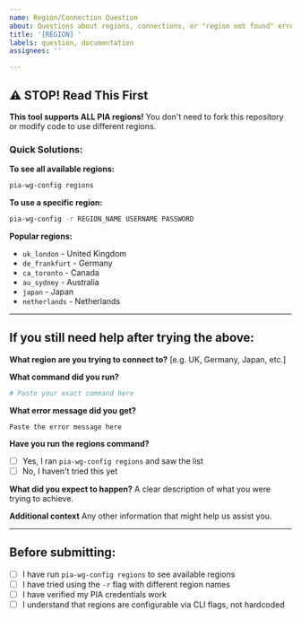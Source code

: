```yaml
---
name: Region/Connection Question
about: Questions about regions, connections, or "region not found" errors
title: '[REGION] '
labels: question, documentation
assignees: ''

---
```


## ⚠️ STOP! Read This First

**This tool supports ALL PIA regions!** You don't need to fork this repository or modify code to use different regions.

### Quick Solutions:

**To see all available regions:**
```bash
pia-wg-config regions
```

**To use a specific region:**
```bash
pia-wg-config -r REGION_NAME USERNAME PASSWORD
```

**Popular regions:**
- `uk_london` - United Kingdom
- `de_frankfurt` - Germany  
- `ca_toronto` - Canada
- `au_sydney` - Australia
- `japan` - Japan
- `netherlands` - Netherlands

---

## If you still need help after trying the above:

**What region are you trying to connect to?**
[e.g. UK, Germany, Japan, etc.]

**What command did you run?**
```bash
# Paste your exact command here
```

**What error message did you get?**
```
Paste the error message here
```

**Have you run the regions command?**
- [ ] Yes, I ran `pia-wg-config regions` and saw the list
- [ ] No, I haven't tried this yet

**What did you expect to happen?**
A clear description of what you were trying to achieve.

**Additional context**
Any other information that might help us assist you.

---

## Before submitting:
- [ ] I have run `pia-wg-config regions` to see available regions
- [ ] I have tried using the `-r` flag with different region names
- [ ] I have verified my PIA credentials work
- [ ] I understand that regions are configurable via CLI flags, not hardcoded